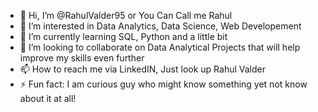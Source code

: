 - 👋 Hi, I’m @RahulValder95 or You Can Call me Rahul 
- 👀 I’m interested in Data Analytics, Data Science, Web Developement 
- 🌱 I’m currently learning SQL, Python and a little bit
- 💞️ I’m looking to collaborate on Data Analytical Projects that will help improve my skills even further
- 📫 How to reach me via LinkedIN, Just look up Rahul Valder
- ⚡ Fun fact: I am curious guy who might know something yet not know about it at all!

<!---
RahulValder95/RahulValder95 is a ✨ special ✨ repository because its `README.md` (this file) appears on your GitHub profile.
You can click the Preview link to take a look at your changes.
--->
